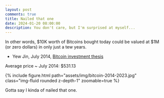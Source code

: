 ```yaml
---
layout: post
comments: true
title: Nailed that one
date: 2024-01-20 08:00:00
description: You don't care, but I'm surprised at myself...
---
```


In other words, $10K worth of Bitcoins bought today could be valued at $1M (or zero dollars) in only just a tew years.

- Yew Jin, July 2014, [Bitcoin investment thesis](https://docs.google.com/document/d/1-3R10vhbe5GgBeREda3nAXtlT5YpwEviBao340H3tgM/edit?usp=sharing)

Average price ~ July 2014: $531.13

{% include figure.html path="assets/img/bitcoin-2014-2023.jpg" class="img-fluid rounded z-depth-1" zoomable=true %}

Gotta say I kinda of nailed that one.
